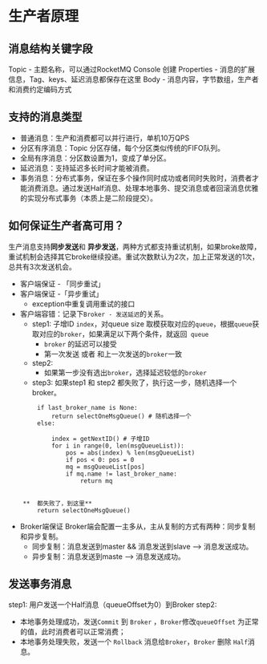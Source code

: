 # 生产者原理
## 消息结构关键字段
Topic - 主题名称，可以通过RocketMQ Console 创建
Properties - 消息的扩展信息，Tag、keys、延迟消息都保存在这里
Body - 消息内容，字节数组，生产者和消费约定编码方式

## 支持的消息类型
- 普通消息：生产和消费都可以并行进行，单机10万QPS
- 分区有序消息：Topic 分区存储，每个分区类似传统的FIFO队列。
- 全局有序消息：分区数设置为1，变成了单分区。
- 延迟消息：支持延迟多长时间才能被消费。
- 事务消息：分布式事务，保证在多个操作同时成功或者同时失败时，消费者才能消费消息。通过发送Half消息、处理本地事务、提交消息或者回滚消息优雅的实现分布式事务（本质上是二阶段提交）。
## 如何保证生产者高可用？
生产消息支持**同步发送**和 **异步发送**，两种方式都支持重试机制，如果broke故障，重试机制会选择其它broke继续投递。重试次数默认为2次，加上正常发送的1次，总共有3次发送机会。
- 客户端保证 - 「同步重试」
- 客户端保证 -「异步重试」
	- exception中重复调用重试的接口
- 客户端容错：记录下`Broker - 发送延迟`的关系。
	- step1: 子增ID  `index`，对queue size 取模获取对应的`queue`，根据`queue`获取对应的`broker`，如果满足以下两个条件，就返回` queue`
		- `broker` 的延迟可以接受
		- 第一次发送  或者 和上一次发送的`broker`一致
	- step2: 
		- 如果第一步没有选出`broker`，选择延迟较低的`broker`
	- step3:
		如果step1 和 step2 都失败了，执行这一步，随机选择一个broker。

```	
		if last_broker_name is None:
			return selectOneMsgQueue() # 随机选择一个
		else:
				
			index = getNextID() # 子增ID
			for i in range(0, len(msgQueueList)):
				pos = abs(index) % len(msgQueueList)
				if pos < 0: pos = 0
				mq = msgQueueList[pos]
				if mq.name != last_broker_name:
					return mq
 	
    
	**	都失败了，到这里**
		return selectOneMsgQueue()
```

- Broker端保证
	Broker端会配置一主多从，主从复制的方式有两种：同步复制和异步复制。
	- 同步复制：消息发送到master && 消息发送到slave —\> 消息发送成功。
	- 异步复制：消息发送到maste —\> 消息发送成功。
## 发送事务消息
step1: 用户发送一个Half消息（queueOffset为0）到Broker
step2: 
- 本地事务处理成功，发送`Commit` 到 `Broker` ，`Broker`修改`queueOffset` 为正常的值，此时消费者可以正常消费；
- 本地事务处理失败，发送一个 `Rollback` 消息给`Broker`，`Broker` 删除 `Half`消息。